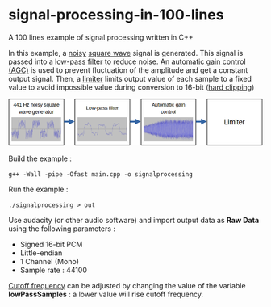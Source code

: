 # signal-processing-in-100-lines
A 100 lines example of signal processing written in C++

In this example, a [noisy](https://en.wikipedia.org/wiki/Noise_(electronics)) [square wave](https://en.wikipedia.org/wiki/Square_wave) signal is generated. This signal is passed into a [low-pass filter](https://en.wikipedia.org/wiki/Low-pass_filter) to reduce noise. An [automatic gain control (AGC)](https://en.wikipedia.org/wiki/Automatic_gain_control) is used to prevent fluctuation of the amplitude and get a constant output signal. Then, a [limiter](https://en.wikipedia.org/wiki/Limiter) limits output value of each sample to a fixed value to avoid impossible value during conversion to 16-bit ([hard clipping](https://en.wikipedia.org/wiki/Clipping_(audio)))

![](https://github.com/nmrr/signal-processing-in-100-lines/blob/main/img/draw.png)

Build the example : 
```
g++ -Wall -pipe -Ofast main.cpp -o signalprocessing
```


Run the example :
```
./signalprocessing > out
```

Use audacity (or other audio software) and import output data as **Raw Data** using the following parameters :
- Signed 16-bit PCM
- Little-endian
- 1 Channel (Mono)
- Sample rate : 44100

[Cutoff frequency](https://en.wikipedia.org/wiki/Cutoff_frequency) can be adjusted by changing the value of the variable **lowPassSamples** : a lower value will rise cutoff frequency.

